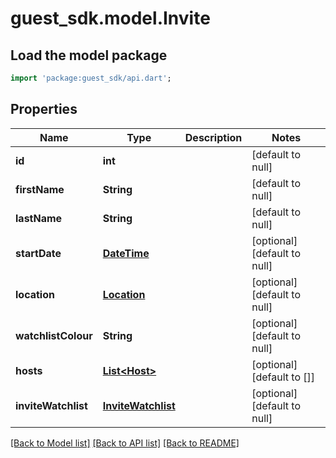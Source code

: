 # guest_sdk.model.Invite

## Load the model package
```dart
import 'package:guest_sdk/api.dart';
```

## Properties
Name | Type | Description | Notes
------------ | ------------- | ------------- | -------------
**id** | **int** |  | [default to null]
**firstName** | **String** |  | [default to null]
**lastName** | **String** |  | [default to null]
**startDate** | [**DateTime**](DateTime.md) |  | [optional] [default to null]
**location** | [**Location**](Location.md) |  | [optional] [default to null]
**watchlistColour** | **String** |  | [optional] [default to null]
**hosts** | [**List&lt;Host&gt;**](Host.md) |  | [optional] [default to []]
**inviteWatchlist** | [**InviteWatchlist**](InviteWatchlist.md) |  | [optional] [default to null]

[[Back to Model list]](../README.md#documentation-for-models) [[Back to API list]](../README.md#documentation-for-api-endpoints) [[Back to README]](../README.md)


